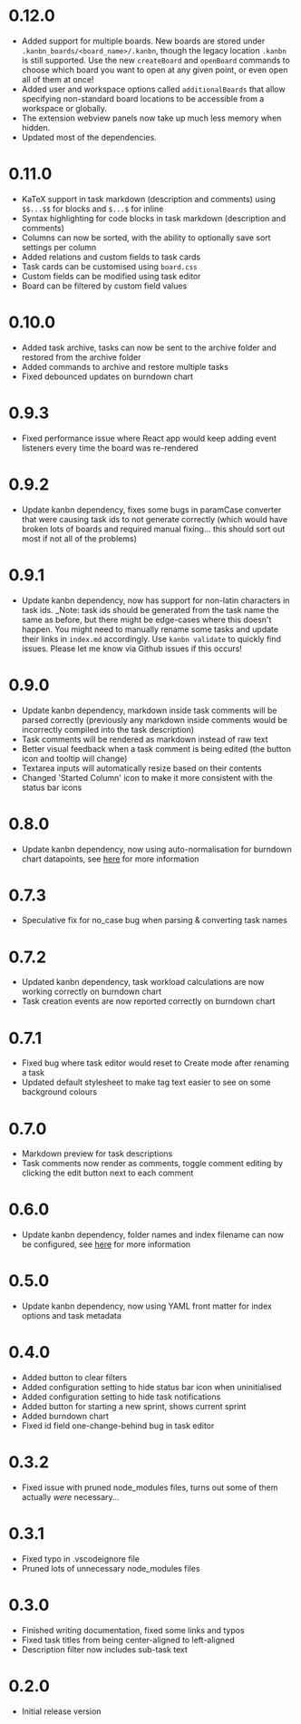# 0.12.0

* Added support for multiple boards. New boards are stored under `.kanbn_boards/<board_name>/.kanbn`, though the legacy location `.kanbn` is still supported. Use the new `createBoard` and `openBoard` commands to choose which board you want to open at any given point, or even open all of them at once!
* Added user and workspace options called `additionalBoards` that allow specifying non-standard board locations to be accessible from a workspace or globally.
* The extension webview panels now take up much less memory when hidden.
* Updated most of the dependencies.

# 0.11.0

* KaTeX support in task markdown (description and comments) using `$$...$$` for blocks and `$...$` for inline
* Syntax highlighting for code blocks in task markdown (description and comments)
* Columns can now be sorted, with the ability to optionally save sort settings per column
* Added relations and custom fields to task cards
* Task cards can be customised using `board.css`
* Custom fields can be modified using task editor
* Board can be filtered by custom field values

# 0.10.0

* Added task archive, tasks can now be sent to the archive folder and restored from the archive folder
* Added commands to archive and restore multiple tasks
* Fixed debounced updates on burndown chart

# 0.9.3

* Fixed performance issue where React app would keep adding event listeners every time the board was re-rendered

# 0.9.2

* Update kanbn dependency, fixes some bugs in paramCase converter that were causing task ids to not generate correctly (which would have broken lots of boards and required manual fixing... this should sort out most if not all of the problems)

# 0.9.1

* Update kanbn dependency, now has support for non-latin characters in task ids. _Note: task ids should be generated from the task name the same as before, but there might be edge-cases where this doesn't happen. You might need to manually rename some tasks and update their links in `index.md` accordingly. Use `kanbn validate` to quickly find issues. Please let me know via Github issues if this occurs!

# 0.9.0

* Update kanbn dependency, markdown inside task comments will be parsed correctly (previously any markdown inside comments would be incorrectly compiled into the task description)
* Task comments will be rendered as markdown instead of raw text
* Better visual feedback when a task comment is being edited (the button icon and tooltip will change)
* Textarea inputs will automatically resize based on their contents
* Changed 'Started Column' icon to make it more consistent with the status bar icons

# 0.8.0

* Update kanbn dependency, now using auto-normalisation for burndown chart datapoints, see [here](https://github.com/basementuniverse/kanbn/blob/master/docs/commands/burndown.txt) for more information

# 0.7.3

* Speculative fix for no_case bug when parsing & converting task names

# 0.7.2

* Updated kanbn dependency, task workload calculations are now working correctly on burndown chart
* Task creation events are now reported correctly on burndown chart

# 0.7.1

* Fixed bug where task editor would reset to Create mode after renaming a task
* Updated default stylesheet to make tag text easier to see on some background colours

# 0.7.0

* Markdown preview for task descriptions
* Task comments now render as comments, toggle comment editing by clicking the edit button next to each comment

# 0.6.0

* Update kanbn dependency, folder names and index filename can now be configured, see [here](https://github.com/basementuniverse/kanbn/blob/master/docs/advanced-configuration.md) for more information

# 0.5.0

* Update kanbn dependency, now using YAML front matter for index options and task metadata

# 0.4.0

* Added button to clear filters
* Added configuration setting to hide status bar icon when uninitialised
* Added configuration setting to hide task notifications
* Added button for starting a new sprint, shows current sprint
* Added burndown chart
* Fixed id field one-change-behind bug in task editor

# 0.3.2

* Fixed issue with pruned node_modules files, turns out some of them actually _were_ necessary...

# 0.3.1

* Fixed typo in .vscodeignore file
* Pruned lots of unnecessary node_modules files

# 0.3.0

* Finished writing documentation, fixed some links and typos
* Fixed task titles from being center-aligned to left-aligned
* Description filter now includes sub-task text

# 0.2.0

* Initial release version
